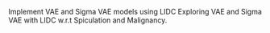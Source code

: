 Implement VAE and Sigma VAE models using LIDC
Exploring VAE and Sigma VAE with LIDC w.r.t Spiculation and Malignancy.
